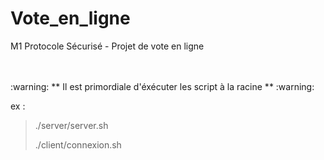# Vote_en_ligne
M1 Protocole Sécurisé - Projet de vote en ligne

<Br>
<Br>
:warning:   ** Il est primordiale d'éxécuter les script à la racine **   :warning:


ex :
> ./server/server.sh
>
> ./client/connexion.sh
